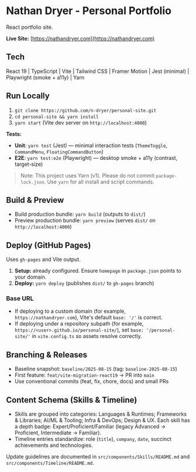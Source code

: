 # Nathan Dryer - Personal Portfolio

React portfolio site.

**Live Site:** [https://nathandryer.com](https://nathandryer.com)

## Tech

React 19 | TypeScript | Vite | Tailwind CSS | Framer Motion | Jest (minimal) | Playwright (smoke + a11y) | Yarn

## Run Locally

1. `git clone https://github.com/n-dryer/personal-site.git`
2. `cd personal-site && yarn install`
3. `yarn start` (Vite dev server on `http://localhost:4000`)

**Tests:**
- **Unit**: `yarn test` (Jest) — minimal interaction tests (`ThemeToggle`, `CommandMenu`, `FloatingCommandButton`)
- **E2E**: `yarn test:e2e` (Playwright) — desktop smoke + a11y (contrast, target-size)

> Note: This project uses Yarn (v1). Please do not commit `package-lock.json`. Use `yarn` for all install and script commands.

## Build & Preview

- Build production bundle: `yarn build` (outputs to `dist/`)
- Preview production bundle: `yarn preview` (serves `dist/` on `http://localhost:4000`)

## Deploy (GitHub Pages)

Uses `gh-pages` and Vite output.

1. **Setup:** already configured. Ensure `homepage` in `package.json` points to your domain.
2. **Deploy:** `yarn deploy` (publishes `dist/` to `gh-pages` branch)

### Base URL

- If deploying to a custom domain (for example, `https://nathandryer.com`), Vite's default `base: '/'` is correct.
- If deploying under a repository subpath (for example, `https://<user>.github.io/personal-site/`), set `base: '/personal-site/'` in `vite.config.ts` so assets resolve correctly.

## Branching & Releases

- Baseline snapshot: `baseline/2025-08-15` (tag: `baseline-2025-08-15`)
- First feature: `feat/vite-migration-react19` → PR into `main`
- Use conventional commits (feat, fix, chore, docs) and small PRs

## Content Schema (Skills & Timeline)

- Skills are grouped into categories: Languages & Runtimes; Frameworks & Libraries; AI/ML & Tooling; Infra & DevOps; Design & UX. Each skill has a depth badge: Expert/Proficient/Familiar (legacy Advanced -> Proficient, Intermediate -> Familiar).
- Timeline entries standardize: role (`title`), `company`, `date`, succinct achievements and technologies.

Update guidelines are documented in `src/components/Skills/README.md` and `src/components/Timeline/README.md`.

